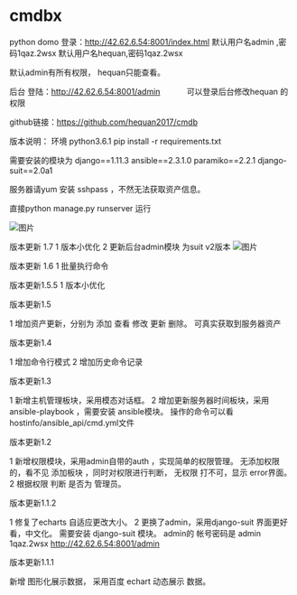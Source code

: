 # cmdbx
python
domo 登录：http://42.62.6.54:8001/index.html 
默认用户名admin ,密码1qaz.2wsx   默认用户名hequan,密码1qaz.2wsx   

默认admin有所有权限， hequan只能查看。

后台 登陆：http://42.62.6.54:8001/admin            可以登录后台修改hequan 的权限

github链接：https://github.com/hequan2017/cmdb

版本说明：
环境 python3.6.1
pip install -r requirements.txt

需要安装的模块为
django==1.11.3
ansible==2.3.1.0
paramiko==2.2.1
django-suit==2.0a1

服务器请yum 安装  sshpass ，不然无法获取资产信息。

直接python manage.py  runserver 运行

![图片](https://github.com/hequan2017/cmdb/blob/master/static/img/1.png)



版本更新 1.7
1 版本小优化
2 更新后台admin模块 为suit v2版本
![图片](https://github.com/hequan2017/cmdb/blob/master/static/img/2.png)

版本更新 1.6
1 批量执行命令

版本更新1.5.5
1 版本小优化


版本更新1.5

1 增加资产更新，分别为 添加 查看 修改 更新 删除。 可真实获取到服务器资产

版本更新1.4

1 增加命令行模式
2 增加历史命令记录


版本更新1.3

1 新增主机管理板块，采用模态对话框。
2 增加更新服务器时间板块，采用ansible-playbook ，需要安装 ansible模块。 操作的命令可以看hostinfo/ansible_api/cmd.yml文件

版本更新1.2

1 新增权限模块，采用admin自带的auth ，实现简单的权限管理。 
无添加权限的，看不见 添加板块 ，同时对权限进行判断， 无权限 打不可，显示 error界面。
2 根据权限 判断 是否为 管理员。


版本更新1.1.2 

1 修复了echarts 自适应更改大小。 
2 更换了admin，采用django-suit 界面更好看，中文化。 需要安装 django-suit 模块。 admin的 帐号密码是 admin 1qaz.2wsx http://42.62.6.54:8001/admin

版本更新1.1.1 

新增 图形化展示数据， 采用百度 echart 动态展示 数据。
